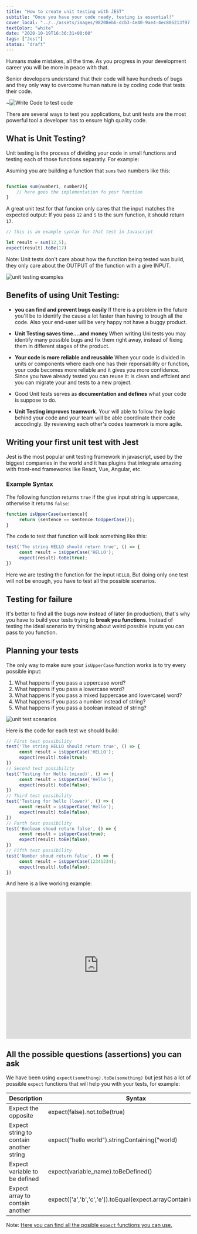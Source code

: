 ```yaml
---
title: "How to create unit testing with JEST"
subtitle: "Once you have your code ready, testing is essential!"
cover_local: "../../assets/images/98208ebb-dcb3-4e40-9ae4-4ec886213f97.jpeg"
textColor: "white"
date: "2020-10-19T16:36:31+00:00"
tags: ["Jest"]
status: "draft"
---
```


Humans make mistakes, all the time. As you progress in your development career you will be more in peace with that.

Senior developers understand that their code will have hundreds of bugs and they only way to overcome human nature is by coding code that tests their code.

~![Write Code to test code](../../assets/images/6b4upqv6at321.jpg)

There are several ways to test you applications, but unit tests are the most powerful tool a developer has to ensure high quality code.
 
## What is Unit Testing?

Unit testing is the process of dividing your code in small functions and testing each of those functions separatly. For example:

Asuming you are building a function that `sums` two numbers like this:

```js

function sum(number1, number2){
    // here goes the implementation fo your function
}
```

A great unit test for that funcion only cares that the input matches the expected output: If you pass `12` and `5` to the sum function, it should return `17`.

```js
// this is an example syntax for that test in Javascript

let result = sum(12,5);
expect(result).toBe(17)
```

Note: Unit tests don't care about how the function being tested was build, they only care about the OUTPUT of the function with a give INPUT.

![unit testing examples](../../assets/images/unit-test1.png)


## Benefits of using Unit Testing:

+ **you can find and prevent bugs easily** If there is a problem in the future you'll be to identify the cause a lot faster than having to trough all the code. Also your end-user will be very happy not have a buggy product.

+ **Unit Testing saves time....and money** When writing Uni tests you may identify many possible bugs and fix them right away, instead of fixing them in different stages of the product.

+ **Your code is more reliable and reusable** When your code is divided in units or components where each one has their reponsability or function, your code becomes more reliable and it gives you more confidence. 
Since you have already tested you can reuse it: is clean and effcient and you can migrate your and tests to a new project.

+ Good Unit tests serves as **documentation and defines** what your code is suppose to do.

+ **Unit Testing improves teamwork**. Your will able to follow the logic behind your code and your team will be able coordinate their code accodingly. By reviewing each other's codes teamwork is more agile.

## Writing your first unit test with Jest

Jest is the most popular unit testing framework in javascript, used by the biggest companies in the world and it has plugins that integrate amazing with front-end frameworks like React, Vue, Angular, etc.

### Example Syntax

The following function returns `true` if the give input string is uppercase, otherwise it returns `false`:

```js
function isUpperCase(sentence){
     return (sentence == sentence.toUpperCase());
}
```

The code to test that function will look something like this:

```js
test('The string HELLO should return true', () => {
     const result = isUpperCase('HELLO');
     expect(result).toBe(true);
})
```
Here we are testing the function for the input `HELLO`, But doing only one test will not be enough, you have to test all the possible scenarios.

## Testing for failure

It's better to find all the bugs now instead of later (in production), that's why you have to build your tests trying to **break you functions**.
Instead of testing the ideal scenario try thinking about weird possible inputs you can pass to you function.

## Planning your tests

The only way to make sure your `isUpperCase` function works is to try every possible input:

1. What happens if you pass a uppercase word?
2. What happens if you pass a lowercase word?
3. What happens if you pass a mixed (uppercase and lowercase) word?
4. What happens if you pass a number instead of string?
5. What happens if you pass a boolean instead of string?

![unit test scenarios](../../assets/images/unit-test-scenarios.png)

Here is the code for each test we should build:

```js
// First test possibility
test('The string HELLO should return true', () => {
     const result = isUpperCase('HELLO');
     expect(result).toBe(true);
})
// Second test possibility
test('Testing for Hello (mixed)', () => {
     const result = isUpperCase('Hello');
     expect(result).toBe(false);
})
// Third test possibility
test('Testing for hello (lower)', () => {
     const result = isUpperCase('Hello');
     expect(result).toBe(false);
})
// Forth test possibility
test('Boolean shoud return false', () => {
     const result = isUpperCase(true);
     expect(result).toBe(false);
})
// Fifth test possibility
test('Number shoud return false', () => {
     const result = isUpperCase(12341234);
     expect(result).toBe(false);
})
```

And here is a live working example:

<iframe height="400px" width="100%" src="https://repl.it/@4GeeksAcademy/Unit-Testing-Example?lite=true" scrolling="no" frameborder="no" allowtransparency="true" allowfullscreen="true" sandbox="allow-forms allow-pointer-lock allow-popups allow-same-origin allow-scripts allow-modals"></iframe>

## All the possible questions (assertions) you can ask

We have been using `expect(something).toBe(something)` but jest has a lot of possible `expect` functions that will help you with your tests, for example:

| Description | Syntax |
| ----------- | ------ |
| Expect the opposite | expect(false).not.toBe(true) |
| Expect string to contain another string | expect("hello world").stringContaining("world) |
| Expect variable to be defined | expect(variable_name).toBeDefined() |
| Expect array to contain another | expect(['a','b','c','e']).toEqual(expect.arrayContaining(['b','c'])) |

Note: [Here you can find all the posible `expect` functions you can use.](https://jestjs.io/docs/en/expect)
